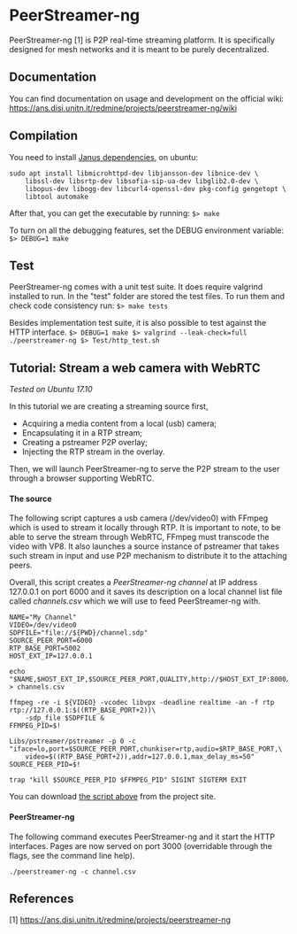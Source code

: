 # PeerStreamer-ng
PeerStreamer-ng [1] is P2P real-time streaming platform.
It is specifically designed for mesh networks and it is meant to be purely decentralized.

## Documentation
You can find documentation on usage and development on the official wiki:
https://ans.disi.unitn.it/redmine/projects/peerstreamer-ng/wiki

## Compilation
You need to install [Janus dependencies](https://github.com/meetecho/janus-gateway), on ubuntu:
```
sudo apt install libmicrohttpd-dev libjansson-dev libnice-dev \
	libssl-dev libsrtp-dev libsofia-sip-ua-dev libglib2.0-dev \
	libopus-dev libogg-dev libcurl4-openssl-dev pkg-config gengetopt \
	libtool automake
```

After that, you can get the executable by running:
``
$> make
``

To turn on all the debugging features, set the DEBUG environment variable:
``
$> DEBUG=1 make
``

## Test
PeerStreamer-ng comes with a unit test suite. It does require valgrind installed to run.
In the "test" folder are stored the test files. To run them and check code consistency run:
``
$> make tests
``

Besides implementation test suite, it is also possible to test against the HTTP interface.
``
$> DEBUG=1 make
$> valgrind --leak-check=full ./peerstreamer-ng
$> Test/http_test.sh
``

## Tutorial: Stream a web camera with WebRTC
_Tested on Ubuntu 17.10_

In this tutorial we are creating a streaming source first, 
 * Acquiring a media content from a local (usb) camera;
 * Encapsulating it in a RTP stream;
 * Creating a pstreamer P2P overlay;
 * Injecting the RTP stream in the overlay.

Then, we will launch PeerStreamer-ng to serve the P2P stream to the user through a browser supporting WebRTC.

#### The source
The following script captures a usb camera (/dev/video0) with FFmpeg which is used to stream it locally through RTP.
It is important to note, to be able to serve the stream through WebRTC, FFmpeg must transcode the video with VP8.
It also launches a source instance of pstreamer that takes such stream in input and use P2P mechanism to distribute it to the attaching peers.

Overall, this script creates a _PeerStreamer-ng channel_ at IP address 127.0.0.1 on port 6000 and it saves its description on a local channel list file called _channels.csv_ which we will use to feed PeerStreamer-ng with.

```
NAME="My Channel"
VIDEO=/dev/video0
SDPFILE="file://${PWD}/channel.sdp"
SOURCE_PEER_PORT=6000
RTP_BASE_PORT=5002
HOST_EXT_IP=127.0.0.1

echo "$NAME,$HOST_EXT_IP,$SOURCE_PEER_PORT,QUALITY,http://$HOST_EXT_IP:8000/channel.sdp" > channels.csv

ffmpeg -re -i ${VIDEO} -vcodec libvpx -deadline realtime -an -f rtp rtp://127.0.0.1:$((RTP_BASE_PORT+2))\
	-sdp_file $SDPFILE &
FFMPEG_PID=$!

Libs/pstreamer/pstreamer -p 0 -c "iface=lo,port=$SOURCE_PEER_PORT,chunkiser=rtp,audio=$RTP_BASE_PORT,\
	video=$((RTP_BASE_PORT+2)),addr=127.0.0.1,max_delay_ms=50" 
SOURCE_PEER_PID=$!

trap "kill $SOURCE_PEER_PID $FFMPEG_PID" SIGINT SIGTERM EXIT
```

You can download [the script above](https://ans.disi.unitn.it/redmine/attachments/download/118/webrtp_source_camera.sh) from the project site.

#### PeerStreamer-ng

The following command executes PeerStreamer-ng and it start the HTTP interfaces.
Pages are now served on port 3000 (overridable through the flags, see the command line help).

```
./peerstreamer-ng -c channel.csv
```

## References
[1] https://ans.disi.unitn.it/redmine/projects/peerstreamer-ng
